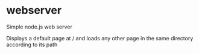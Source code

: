 # webserver
Simple node.js web server

Displays a default page at / and loads any other page in the same directory according to its path
